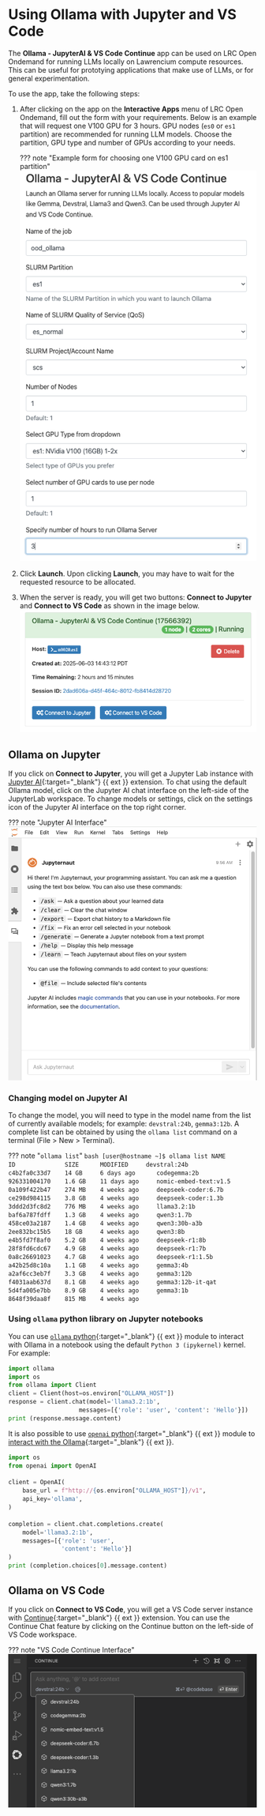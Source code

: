 # Using Ollama with Jupyter and VS Code

The **Ollama - JupyterAI & VS Code Continue** app can be used on LRC Open Ondemand for running LLMs locally on Lawrencium compute resources. This can be useful for prototying applications that make use of LLMs, or for general experimentation.

To use the app, take the following steps:

1. After clicking on the app on the **Interactive Apps** menu of LRC Open Ondemand, fill out the form with your requirements. Below is an example that will request one V100 GPU for 3 hours. GPU nodes (`es0` or `es1` partition) are recommended for running LLM models. Choose the partition, GPU type and number of GPUs according to your needs. 

    ??? note "Example form for choosing one V100 GPU card on es1 partition"
        ![Ollama App Options](images/ollama-v100-example.png)

2. Click **Launch**. Upon clicking **Launch**, you may have to wait for the requested resource to be allocated.
3. When the server is ready, you will get two buttons: **Connect to Jupyter** and **Connect to VS Code** as shown in the image below.
    ![Ollama Running](images/ollama_connect.png)

## Ollama on Jupyter
If you click on **Connect to Jupyter**, you will get a Jupyter Lab instance with [Jupyter AI](https://jupyter-ai.readthedocs.io/){:target="_blank"} {{ ext }} extension. To chat using the default Ollama model, click on the Jupyter AI chat interface on the left-side of the JupyterLab workspace. To change models or settings, click on the settings icon of the Jupyter AI interface on the top right corner.

??? note "Jupyter AI Interface"
    ![Jupyter AI Interface](images/jupyter-ai-chat.png)

### Changing model on Jupyter AI
To change the model, you will need to type in the model name from the list of currently available models; for example: `devstral:24b`, `gemma3:12b`. A complete list can be obtained by using the `ollama list` command on a terminal (File > New > Terminal).

??? note "`ollama list`"
    ``` bash
    [user@hostname ~]$ ollama list
    NAME                     ID              SIZE      MODIFIED    
    devstral:24b             c4b2fa0c33d7    14 GB     6 days ago     
    codegemma:2b             926331004170    1.6 GB    11 days ago    
    nomic-embed-text:v1.5    0a109f422b47    274 MB    4 weeks ago    
    deepseek-coder:6.7b      ce298d984115    3.8 GB    4 weeks ago    
    deepseek-coder:1.3b      3ddd2d3fc8d2    776 MB    4 weeks ago    
    llama3.2:1b              baf6a787fdff    1.3 GB    4 weeks ago    
    qwen3:1.7b               458ce03a2187    1.4 GB    4 weeks ago    
    qwen3:30b-a3b            2ee832bc15b5    18 GB     4 weeks ago    
    qwen3:8b                 e4b5fd7f8af0    5.2 GB    4 weeks ago    
    deepseek-r1:8b           28f8fd6cdc67    4.9 GB    4 weeks ago    
    deepseek-r1:7b           0a8c26691023    4.7 GB    4 weeks ago    
    deepseek-r1:1.5b         a42b25d8c10a    1.1 GB    4 weeks ago    
    gemma3:4b                a2af6cc3eb7f    3.3 GB    4 weeks ago    
    gemma3:12b               f4031aab637d    8.1 GB    4 weeks ago    
    gemma3:12b-it-qat        5d4fa005e7bb    8.9 GB    4 weeks ago    
    gemma3:1b                8648f39daa8f    815 MB    4 weeks ago    
    ```

### Using `ollama` python library on Jupyter notebooks
You can use [`ollama` python](https://github.com/ollama/ollama-python){:target="_blank"} {{ ext }} module to interact with Ollama in a notebook using the default `Python 3 (ipykernel)` kernel. For example:

``` python title="ollama-python example"
import ollama
import os
from ollama import Client
client = Client(host=os.environ["OLLAMA_HOST"])
response = client.chat(model='llama3.2:1b', 
                    messages=[{'role': 'user', 'content': 'Hello'}])
print (response.message.content)
```

It is also possible to use [`openai` python](https://github.com/openai/openai-python/){:target="_blank"} {{ ext }} module to [interact with the Ollama](https://ollama.com/blog/openai-compatibility){:target="_blank"} {{ ext }}.

``` python title="openai ollama compatibility example"
import os
from openai import OpenAI

client = OpenAI(
    base_url = f"http://{os.environ["OLLAMA_HOST"]}/v1",
    api_key='ollama',
)

completion = client.chat.completions.create(
    model='llama3.2:1b',
    messages=[{'role': 'user',
               'content': 'Hello'}]
)
print (completion.choices[0].message.content)
```

## Ollama on VS Code
If you click on **Connect to VS Code**, you will get a VS Code server instance with [Continue](https://marketplace.visualstudio.com/items?itemName=Continue.continue){:target="_blank"} {{ ext }} extension. You can use the Continue Chat feature by clicking on the Continue button on the left-side of VS Code workspace.

??? note "VS Code Continue Interface"
    ![VS Code Continue Interface](images/vscode-continue.png)



